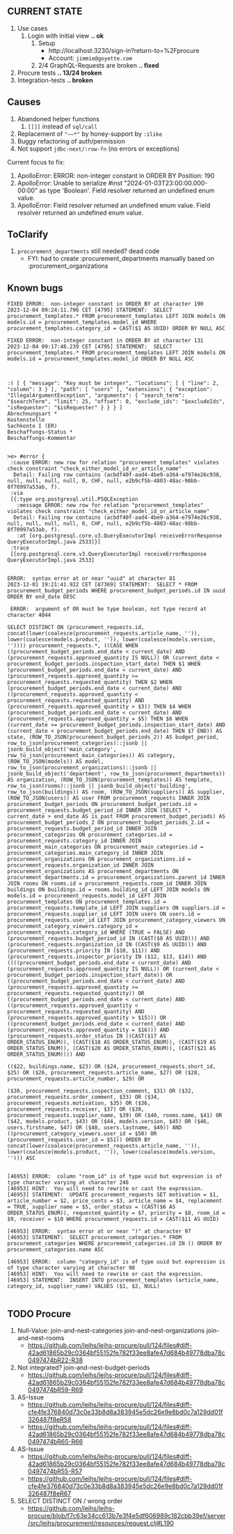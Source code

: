 
CURRENT STATE
--
1. Use cases
   1. Login with initial view                      **.. ok**
      1. Setup
         - http://localhost:3230/sign-in?return-to=%2Fprocure
         - Account: `jimmie@goyette.com` 
      2. 2/4 GraphQL-Requests are broken           **.. fixed**
2. Procure tests                                   **.. 13/24 broken**
3. Integration-tests                               **.. broken**

Causes
--
1. Abandoned helper functions
   1. `[[]]` instead of `sql/call` 
2. Replacement of `"~~*"` by honey-support by `:ilike`
3. Buggy refactoring of auth/permission
4. Not support `jdbc-next/:row-fn` (no errors or exceptions)


Current focus to fix:
1. ApolloError: ERROR: non-integer constant in ORDER BY
   Position: 190
2. ApolloError: Unable to serialize #inst "2024-01-03T23:00:00.000-00:00" as type 'Boolean'.
   Field resolver returned an undefined enum value.
3. ApolloError: Field resolver returned an undefined enum value.
   Field resolver returned an undefined enum value.



ToClarify
--
1. `procurement_departments` still needed? dead code
   - FYI: had to create :procurement_departments manually based on :procurement_organizations


Known bugs
--
```log
FIXED ERROR:  non-integer constant in ORDER BY at character 190
2023-12-04 09:24:11.796 CET [4795] STATEMENT:  SELECT procurement_templates.* FROM procurement_templates LEFT JOIN models ON models.id = procurement_templates.model_id WHERE procurement_templates.category_id = CAST($1 AS UUID) ORDER BY NULL ASC

FIXED ERROR:  non-integer constant in ORDER BY at character 131
2023-12-04 09:17:48.239 CET [4795] STATEMENT:  SELECT procurement_templates.* FROM procurement_templates LEFT JOIN models ON models.id = procurement_templates.model_id ORDER BY NULL ASC



:( [ { "message": "Key must be integer", "locations": [ { "line": 2, "column": 3 } ], "path": [ "users" ], "extensions": { "exception": "IllegalArgumentException", "arguments": { "search_term": "$searchTerm", "limit": 25, "offset": 0, "exclude_ids": "$excludeIds", "isRequester": "$isRequester" } } } ]
Abrechnungsart *
Kostenstelle
Sachkonto I (ER)
Beschaffungs-Status *
Beschaffungs-Kommentar


>e> #error {
 :cause ERROR: new row for relation "procurement_templates" violates check constraint "check_either_model_id_or_article_name"
  Detail: Failing row contains (acbdf40f-aad4-4be9-a364-e7974e26c938, null, null, null, null, 0, CHF, null, e2b9cf5b-4803-48ac-98bb-8f70997a53ab, f).
 :via
 [{:type org.postgresql.util.PSQLException
   :message ERROR: new row for relation "procurement_templates" violates check constraint "check_either_model_id_or_article_name"
  Detail: Failing row contains (acbdf40f-aad4-4be9-a364-e7974e26c938, null, null, null, null, 0, CHF, null, e2b9cf5b-4803-48ac-98bb-8f70997a53ab, f).
   :at [org.postgresql.core.v3.QueryExecutorImpl receiveErrorResponse QueryExecutorImpl.java 2533]}]
 :trace
 [[org.postgresql.core.v3.QueryExecutorImpl receiveErrorResponse QueryExecutorImpl.java 2533]


ERROR:  syntax error at or near "uuid" at character 81
2023-12-01 19:21:41.922 CET [87369] STATEMENT:  SELECT * FROM procurement_budget_periods WHERE procurement_budget_periods.id IN uuid ORDER BY end_date DESC

 ERROR:  argument of OR must be type boolean, not type record at character 4044

SELECT DISTINCT ON (procurement_requests.id, concat(lower(coalesce(procurement_requests.article_name, '')), lower(coalesce(models.product, '')), lower(coalesce(models.version, '')))) procurement_requests.*, ((CASE WHEN ((procurement_budget_periods.end_date < current_date) AND (procurement_requests.approved_quantity IS NULL)) OR (current_date < procurement_budget_periods.inspection_start_date) THEN $1 WHEN (procurement_budget_periods.end_date < current_date) AND (procurement_requests.approved_quantity >= procurement_requests.requested_quantity) THEN $2 WHEN (procurement_budget_periods.end_date < current_date) AND ((procurement_requests.approved_quantity < procurement_requests.requested_quantity) AND (procurement_requests.approved_quantity > $3)) THEN $4 WHEN (procurement_budget_periods.end_date < current_date) AND (procurement_requests.approved_quantity = $5) THEN $6 WHEN (current_date >= procurement_budget_periods.inspection_start_date) AND (current_date < procurement_budget_periods.end_date) THEN $7 END)) AS state, (ROW_TO_JSON(procurement_budget_periods_2)) AS budget_period, row_to_json(procurement_categories)::jsonb || jsonb_build_object('main_category', row_to_json(procurement_main_categories)) AS category, (ROW_TO_JSON(models)) AS model, row_to_json(procurement_organizations)::jsonb || jsonb_build_object('department', row_to_json(procurement_departments)) AS organization, (ROW_TO_JSON(procurement_templates)) AS template, row_to_json(rooms)::jsonb || jsonb_build_object('building', row_to_json(buildings)) AS room, (ROW_TO_JSON(suppliers)) AS supplier, (ROW_TO_JSON(users)) AS user FROM procurement_requests INNER JOIN procurement_budget_periods ON procurement_budget_periods.id = procurement_requests.budget_period_id INNER JOIN (SELECT *, current_date > end_date AS is_past FROM procurement_budget_periods) AS procurement_budget_periods_2 ON procurement_budget_periods_2.id = procurement_requests.budget_period_id INNER JOIN procurement_categories ON procurement_categories.id = procurement_requests.category_id INNER JOIN procurement_main_categories ON procurement_main_categories.id = procurement_categories.main_category_id INNER JOIN procurement_organizations ON procurement_organizations.id = procurement_requests.organization_id INNER JOIN procurement_organizations AS procurement_departments ON procurement_departments.id = procurement_organizations.parent_id INNER JOIN rooms ON rooms.id = procurement_requests.room_id INNER JOIN buildings ON buildings.id = rooms.building_id LEFT JOIN models ON models.id = procurement_requests.model_id LEFT JOIN procurement_templates ON procurement_templates.id = procurement_requests.template_id LEFT JOIN suppliers ON suppliers.id = procurement_requests.supplier_id LEFT JOIN users ON users.id = procurement_requests.user_id LEFT JOIN procurement_category_viewers ON procurement_category_viewers.category_id = procurement_requests.category_id WHERE (TRUE = FALSE) AND (procurement_requests.budget_period_id IN (CAST($8 AS UUID))) AND (procurement_requests.organization_id IN (CAST($9 AS UUID))) AND (procurement_requests.priority IN ($10, $11)) AND (procurement_requests.inspector_priority IN ($12, $13, $14)) AND ((((procurement_budget_periods.end_date < current_date) AND (procurement_requests.approved_quantity IS NULL)) OR (current_date < procurement_budget_periods.inspection_start_date)) OR ((procurement_budget_periods.end_date < current_date) AND (procurement_requests.approved_quantity >= procurement_requests.requested_quantity)) OR ((procurement_budget_periods.end_date < current_date) AND ((procurement_requests.approved_quantity < procurement_requests.requested_quantity) AND (procurement_requests.approved_quantity > $15))) OR ((procurement_budget_periods.end_date < current_date) AND (procurement_requests.approved_quantity = $16))) AND (procurement_requests.order_status IN ((CAST($17 AS ORDER_STATUS_ENUM)), (CAST($18 AS ORDER_STATUS_ENUM)), (CAST($19 AS ORDER_STATUS_ENUM)), (CAST($20 AS ORDER_STATUS_ENUM)), (CAST($21 AS ORDER_STATUS_ENUM)))) AND 

(($22, buildings.name, $23) OR ($24, procurement_requests.short_id, $25) OR ($26, procurement_requests.article_name, $27) OR ($28, procurement_requests.article_number, $29) OR 

($30, procurement_requests.inspection_comment, $31) OR ($32, procurement_requests.order_comment, $33) OR ($34, procurement_requests.motivation, $35) OR ($36, procurement_requests.receiver, $37) OR ($38, procurement_requests.supplier_name, $39) OR ($40, rooms.name, $41) OR ($42, models.product, $43) OR ($44, models.version, $45) OR ($46, users.firstname, $47) OR ($48, users.lastname, $49)) AND ((procurement_category_viewers.user_id = $50) OR (procurement_requests.user_id = $51)) ORDER BY concat(lower(coalesce(procurement_requests.article_name, '')), lower(coalesce(models.product, '')), lower(coalesce(models.version, ''))) ASC


[46953] ERROR:  column "room_id" is of type uuid but expression is of type character varying at character 246
[46953] HINT:  You will need to rewrite or cast the expression.
[46953] STATEMENT:  UPDATE procurement_requests SET motivation = $1, article_number = $2, price_cents = $3, article_name = $4, replacement = TRUE, supplier_name = $5, order_status = (CAST($6 AS ORDER_STATUS_ENUM)), requested_quantity = $7, priority = $8, room_id = $9, receiver = $10 WHERE procurement_requests.id = CAST($11 AS UUID)
 
[46953] ERROR:  syntax error at or near ")" at character 97
[46953] STATEMENT:  SELECT procurement_categories.* FROM procurement_categories WHERE procurement_categories.id IN () ORDER BY procurement_categories.name ASC

[46953] ERROR:  column "category_id" is of type uuid but expression is of type character varying at character 90
[46953] HINT:  You will need to rewrite or cast the expression.
[46953] STATEMENT:  INSERT INTO procurement_templates (article_name, category_id, supplier_name) VALUES ($1, $2, NULL)


```


TODO Procure
--
1. Null-Value: join-and-nest-categories  join-and-nest-organizations  join-and-nest-rooms       
   - https://github.com/leihs/leihs-procure/pull/124/files#diff-42ad61865b29c0364bf55152fe782f33ee8afe47d684b49778dba78c0497474bR22-R38
2. Not integrated?  join-and-nest-budget-periods
   - https://github.com/leihs/leihs-procure/pull/124/files#diff-42ad61865b29c0364bf55152fe782f33ee8afe47d684b49778dba78c0497474bR59-R69
3. AS-Issue
   - https://github.com/leihs/leihs-procure/pull/124/files#diff-cfe4fe376840d73c0e33b8d8a383945e5dc26e9e8bd0c7a129dd01f326487f8eR58
   - https://github.com/leihs/leihs-procure/pull/124/files#diff-42ad61865b29c0364bf55152fe782f33ee8afe47d684b49778dba78c0497474bR65-R66
4. AS-Issue
   - https://github.com/leihs/leihs-procure/pull/124/files#diff-42ad61865b29c0364bf55152fe782f33ee8afe47d684b49778dba78c0497474bR55-R57
   - https://github.com/leihs/leihs-procure/pull/124/files#diff-cfe4fe376840d73c0e33b8d8a383945e5dc26e9e8bd0c7a129dd01f326487f8eR67
5. SELECT DISTINCT ON / wrong order
   - https://github.com/leihs/leihs-procure/blob/f7c63e34cc613b7e3f4e5df606989c182cbb39ef/server/src/leihs/procurement/resources/request.clj#L190